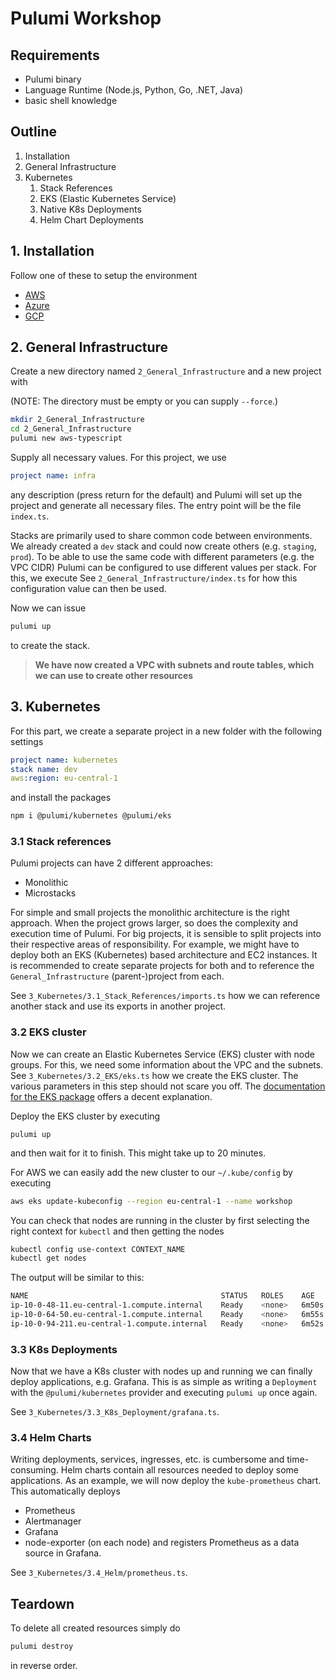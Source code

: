 # Pulumi Workshop

## Requirements
- Pulumi binary
- Language Runtime (Node.js, Python, Go, .NET, Java)
- basic shell knowledge

## Outline
1. Installation 
2. General Infrastructure
3. Kubernetes
    1. Stack References
    2. EKS (Elastic Kubernetes Service)
    3. Native K8s Deployments
    4. Helm Chart Deployments

## 1. Installation
Follow one of these to setup the environment
- [AWS](https://www.pulumi.com/docs/get-started/aws/)
- [Azure](https://www.pulumi.com/docs/get-started/azure/)
- [GCP](https://www.pulumi.com/docs/get-started/gcp/)
## 2. General Infrastructure
Create a new directory named `2_General_Infrastructure` and a new project with

(NOTE: The directory must be empty or you can supply `--force`.)

```bash
mkdir 2_General_Infrastructure
cd 2_General_Infrastructure
pulumi new aws-typescript
```

Supply all necessary values. For this project, we use

```yaml
project name: infra
```

any description (press return for the default) and
Pulumi will set up the project and generate all necessary files. The entry point will be the file `index.ts`. 

Stacks are primarily used to share common code between environments. We already created a `dev` stack and could now create others (e.g. `staging`, `prod`). To be able to use the same code with different parameters (e.g. the VPC CIDR) Pulumi can be configured to use different values per stack. For this, we execute
See `2_General_Infrastructure/index.ts` for how this configuration value can then be used.

Now we can issue

```bash
pulumi up
```

to create the stack.

> **We have now created a VPC with subnets and route tables, which we can use to create other resources**

## 3. Kubernetes

For this part, we create a separate project in a new folder with the following settings

```yaml
project name: kubernetes
stack name: dev
aws:region: eu-central-1
```

and install the packages

```bash
npm i @pulumi/kubernetes @pulumi/eks
```

### 3.1 Stack references

Pulumi projects can have 2 different approaches:
- Monolithic
- Microstacks

For simple and small projects the monolithic architecture is the right approach. When the project grows larger, so does the complexity and execution time of Pulumi. For big projects, it is sensible to split projects into their respective areas of responsibility. For example, we might have to deploy both an EKS (Kubernetes) based architecture and EC2 instances. It is recommended to create separate projects for both and to reference the `General_Infrastructure` (parent-)project from each.

See `3_Kubernetes/3.1_Stack_References/imports.ts` how we can reference another stack and use its exports in another project.

### 3.2 EKS cluster

Now we can create an Elastic Kubernetes Service (EKS) cluster with node groups. For this, we need some information about the VPC and the subnets.
See `3_Kubernetes/3.2_EKS/eks.ts` how we create the EKS cluster. The various parameters in this step should not scare you off. The [documentation for the EKS package](https://www.pulumi.com/registry/packages/eks/api-docs/) offers a decent explanation.

Deploy the EKS cluster by executing

```
pulumi up
```

and then wait for it to finish. This might take up to 20 minutes.

For AWS we can easily add the new cluster to our `~/.kube/config` by executing

```bash
aws eks update-kubeconfig --region eu-central-1 --name workshop
```

You can check that nodes are running in the cluster by first selecting the right context for `kubectl` and then getting the nodes

```bash
kubectl config use-context CONTEXT_NAME
kubectl get nodes
```

The output will be similar to this:

```bash
NAME                                           STATUS   ROLES    AGE     VERSION
ip-10-0-48-11.eu-central-1.compute.internal    Ready    <none>   6m50s   v1.22.10-eks-7dc61e8
ip-10-0-64-50.eu-central-1.compute.internal    Ready    <none>   6m55s   v1.22.10-eks-7dc61e8
ip-10-0-94-211.eu-central-1.compute.internal   Ready    <none>   6m52s   v1.22.10-eks-7dc61e8
```

### 3.3 K8s Deployments

Now that we have a K8s cluster with nodes up and running we can finally deploy applications, e.g. Grafana.  This is as simple as writing a `Deployment` with the `@pulumi/kubernetes` provider and executing `pulumi up` once again. 

See `3_Kubernetes/3.3_K8s_Deployment/grafana.ts`.

### 3.4 Helm Charts

Writing deployments, services, ingresses, etc. is cumbersome and time-consuming. Helm charts contain all resources needed to deploy some applications. As an example, we will now deploy the `kube-prometheus` chart. This automatically deploys 
- Prometheus
- Alertmanager
- Grafana
- node-exporter (on each node)
and registers Prometheus as a data source in Grafana.

See `3_Kubernetes/3.4_Helm/prometheus.ts`.

## Teardown
To delete all created resources simply do

```bash
pulumi destroy
```

in reverse order.